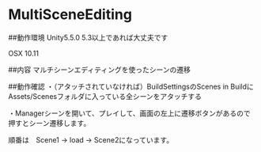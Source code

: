 # MultiSceneEditing

##動作環境
Unity5.5.0  5.3以上であれば大丈夫です

OSX 10.11

##内容
マルチシーンエディティングを使ったシーンの遷移

##動作確認
・（アタッチされていなければ）BuildSettingsのScenes in BuildにAssets/Scenesフォルダに入っている全シーンをアタッチする

・Managerシーンを開いて、プレイして、画面の左上に遷移ボタンがあるので　押すとシーン遷移します。

順番は　Scene1 -> load -> Scene2になっています。
